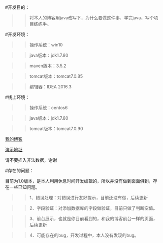 


#开发目的：
>>将本人的博客用java改写下，为什么要做这件事，学完java，写个项目练练手。

#开发环境：

>>操作系统：win10

>>java版本：jdk1.7.80

>>maven版本：3.5.2

>>tomcat版本：tomcat7.0.85

>>编辑器：IDEA 2016.3

#线上环境：

>>操作系统：centos6

>>java版本：jdk1.7.80

>>tomcat版本：tomcat7.0.90
  
[我的博客](http://www.yang-pig.com/article/54.html)

[演示地址](http://tm.yang-pig.com:8080/ssm_test/)

 请不要插入非法数据，谢谢
  



#存在的问题：

  目前为1.0版本，是本人利用休息时间开发编辑的，所以并没有做到面面俱到，存在一些已知问题。

  >>1、错误处理：对错误进行友好提示，目前还没有做，后续更新

  >> 2、字段验证：对添加数据库的字段做验证，目前只做了判断空值。

  >>3、前台展示，也就是你目前看到的，和我的博客前台一样的页面，后续更新

  >>4、可能存在的bug，开发过程中，本人没有发现的bug。
